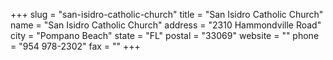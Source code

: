 +++
slug = "san-isidro-catholic-church"
title = "San Isidro Catholic Church"
name = "San Isidro Catholic Church"
address = "2310 Hammondville Road"
city = "Pompano Beach"
state = "FL"
postal = "33069"
website = ""
phone = "954 978-2302"
fax = ""
+++
